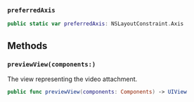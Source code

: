 
### `preferredAxis`

``` swift
public static var preferredAxis: NSLayoutConstraint.Axis 
```

## Methods

### `previewView(components:)`

The view representing the video attachment.

``` swift
public func previewView(components: Components) -> UIView 
